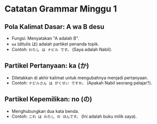 # Catatan Grammar Minggu 1

## Pola Kalimat Dasar: A wa B desu
- Fungsi: Menyatakan "A adalah B".
- `wa` (ditulis は) adalah partikel penanda topik.
- Contoh: `わたし は ナビル です。` (Saya adalah Nabil).

## Partikel Pertanyaan: ka (か)
- Diletakkan di akhir kalimat untuk mengubahnya menjadi pertanyaan.
- Contoh: `ナビルさん は がくせい ですか。` (Apakah Nabil seorang pelajar?).

## Partikel Kepemilikan: no (の)
- Menghubungkan dua kata benda.
- Contoh: `これ は わたし の ほんです。` (Ini adalah buku milik saya).
